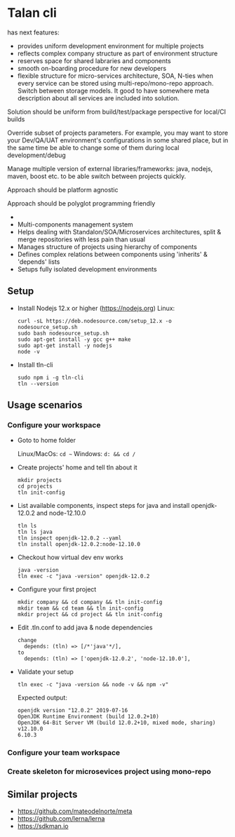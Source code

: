 # Talan cli
has next features:
* provides uniform development environment for multiple projects
* reflects complex company structure as part of environment structure
* reserves space for shared labraries and components
* smooth on-boarding procedure for new developers
* flexible structure for micro-services architecture, SOA, N-ties when every service can be stored using multi-repo/mono-repo approach. Switch between storage models. It good to have somewhere meta description about all services are included into solution.

Solution should be uniform from build/test/package perspective for local/CI builds

Override subset of projects parameters. For example, you may want to store your Dev/QA/UAT environment's configurations in some shared place, but in the same time be able to change some of them during local development/debug

Manage multiple version of external libraries/frameworks: java, nodejs, maven, boost etc. to be able switch between projects quickly.

Approach should be platform agnostic

Approach should be polyglot programming friendly



* 
* Multi-components management system
* Helps dealing with Standalon/SOA/Microservices architectures, split & merge repositories with less pain than usual
* Manages structure of projects using hierarchy of components
* Defines complex relations between components using 'inherits' & 'depends' lists
* Setups fully isolated development environments

## Setup
* Install Nodejs 12.x or higher (https://nodejs.org)
  Linux: 
  ```
  curl -sL https://deb.nodesource.com/setup_12.x -o nodesource_setup.sh
  sudo bash nodesource_setup.sh
  sudo apt-get install -y gcc g++ make
  sudo apt-get install -y nodejs
  node -v
  ```
* Install tln-cli 
  ```
  sudo npm i -g tln-cli
  tln --version
  ```

## Usage scenarios

### Configure your workspace
* Goto to home folder

  Linux/MacOs: ```cd ~```
  Windows: ```d: && cd /```

* Create projects' home and tell tln about it
  ```
  mkdir projects
  cd projects
  tln init-config
  ```
* List available components, inspect steps for java and install openjdk-12.0.2 and node-12.10.0
  ```
  tln ls
  tln ls java
  tln inspect openjdk-12.0.2 --yaml
  tln install openjdk-12.0.2:node-12.10.0
  ```
* Checkout how virtual dev env works
  ```
  java -version
  tln exec -c "java -version" openjdk-12.0.2
  ```
* Configure your first project
  ```
  mkdir company && cd company && tln init-config
  mkdir team && cd team && tln init-config
  mkdir project && cd project && tln init-config
  ```
* Edit .tln.conf to add java & node dependencies
  ```
  change 
    depends: (tln) => [/*'java'*/],
  to
    depends: (tln) => ['openjdk-12.0.2', 'node-12.10.0'],
  ```
* Validate your setup
  ```
  tln exec -c "java -version && node -v && npm -v"
  ```

  Expected output:  
  ```
  openjdk version "12.0.2" 2019-07-16
  OpenJDK Runtime Environment (build 12.0.2+10)
  OpenJDK 64-Bit Server VM (build 12.0.2+10, mixed mode, sharing)
  v12.10.0
  6.10.3
  ```

### Configure your team workspace

### Create skeleton for microsevices project using mono-repo


## Similar projects
* https://github.com/mateodelnorte/meta
* https://github.com/lerna/lerna
* https://sdkman.io
